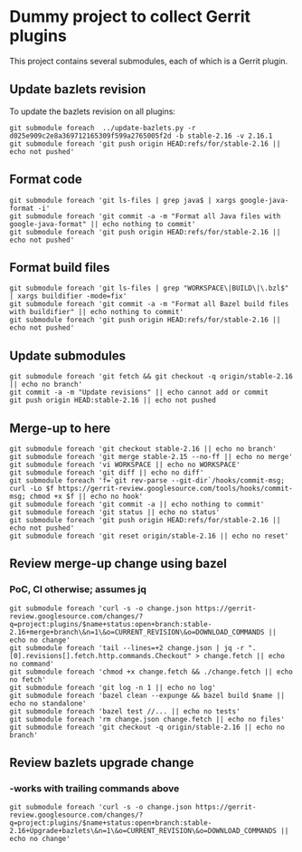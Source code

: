 # Dummy project to collect Gerrit plugins

This project contains several submodules, each of which is a Gerrit plugin.

## Update bazlets revision

To update the bazlets revision on all plugins:

```
git submodule foreach  ../update-bazlets.py -r d025e909c2e8a369712165309f599a2765005f2d -b stable-2.16 -v 2.16.1
git submodule foreach 'git push origin HEAD:refs/for/stable-2.16 || echo not pushed'
```

## Format code

```
git submodule foreach 'git ls-files | grep java$ | xargs google-java-format -i'
git submodule foreach 'git commit -a -m "Format all Java files with google-java-format" || echo nothing to commit'
git submodule foreach 'git push origin HEAD:refs/for/stable-2.16 || echo not pushed'
```

## Format build files

```
git submodule foreach 'git ls-files | grep "WORKSPACE\|BUILD\|\.bzl$" | xargs buildifier -mode=fix'
git submodule foreach 'git commit -a -m "Format all Bazel build files with buildifier" || echo nothing to commit'
git submodule foreach 'git push origin HEAD:refs/for/stable-2.16 || echo not pushed'
```

## Update submodules

```
git submodule foreach 'git fetch && git checkout -q origin/stable-2.16 || echo no branch'
git commit -a -m "Update revisions" || echo cannot add or commit
git push origin HEAD:stable-2.16 || echo not pushed
```

## Merge-up to here

```
git submodule foreach 'git checkout stable-2.16 || echo no branch'
git submodule foreach 'git merge stable-2.15 --no-ff || echo no merge'
git submodule foreach 'vi WORKSPACE || echo no WORKSPACE'
git submodule foreach 'git diff || echo no diff'
git submodule foreach 'f=`git rev-parse --git-dir`/hooks/commit-msg; curl -Lo $f https://gerrit-review.googlesource.com/tools/hooks/commit-msg; chmod +x $f || echo no hook'
git submodule foreach 'git commit -a || echo nothing to commit'
git submodule foreach 'git status || echo no status'
git submodule foreach 'git push origin HEAD:refs/for/stable-2.16 || echo not pushed'
git submodule foreach 'git reset origin/stable-2.16 || echo no reset'
```

## Review merge-up change using bazel
### PoC, CI otherwise; assumes jq

```
git submodule foreach 'curl -s -o change.json https://gerrit-review.googlesource.com/changes/?q=project:plugins/$name+status:open+branch:stable-2.16+merge+branch\&n=1\&o=CURRENT_REVISION\&o=DOWNLOAD_COMMANDS || echo no change'
git submodule foreach 'tail --lines=+2 change.json | jq -r ".[0].revisions[].fetch.http.commands.Checkout" > change.fetch || echo no command'
git submodule foreach 'chmod +x change.fetch && ./change.fetch || echo no fetch'
git submodule foreach 'git log -n 1 || echo no log'
git submodule foreach 'bazel clean --expunge && bazel build $name || echo no standalone'
git submodule foreach 'bazel test //... || echo no tests'
git submodule foreach 'rm change.json change.fetch || echo no files'
git submodule foreach 'git checkout -q origin/stable-2.16 || echo no branch'
```

## Review bazlets upgrade change
### -works with trailing commands above

```
git submodule foreach 'curl -s -o change.json https://gerrit-review.googlesource.com/changes/?q=project:plugins/$name+status:open+branch:stable-2.16+Upgrade+bazlets\&n=1\&o=CURRENT_REVISION\&o=DOWNLOAD_COMMANDS || echo no change'
```

